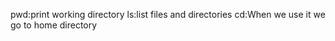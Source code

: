 pwd:print working directory
ls:list files and directories
cd:When we use it we go to home directory

